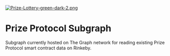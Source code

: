 [![Prize-Lottery-green-dark-2.png](https://i.postimg.cc/rFMHnnPW/Prize-Lottery-green-dark-2.png)](https://postimg.cc/jC3vCXKd)
# Prize Protocol Subgraph
Subgraph currently hosted on The Graph network for reading existing Prize Protocol smart contract data on Rinkeby.
